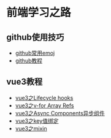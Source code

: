 <!--
 * @Author: atdow
 * @Date: 2021-04-23 23:29:36
 * @LastEditors: null
 * @LastEditTime: 2021-04-24 00:09:39
 * @Description: file content
-->
# 前端学习之路
## github使用技巧
- [github常用emoj](./githubFile/emoj.md) 
- [github教程](https://github.com/giscafer/blog/blob/master/devtool/awesome-github.md) 

## vue3教程
- [vue3之Lifecycle hooks](./vue3/1.vue3之Lifecycle-hooks.md) 
- [vue3之v-for Array Refs](./vue3/2.vue3之v-for-Array-Refs.md) 
- [vue3之Async Components异步组件](./vue3/3.vue3之Async-Components异步组件.md) 
- [vue3之key值绑定](./vue3/4.vue3之key值绑定.md) 
- [vue3之mixin](./vue3/5.vue3之mixin.md) 


